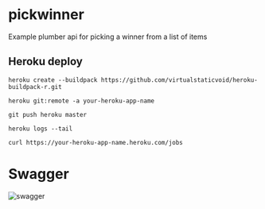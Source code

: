 # pickwinner

Example plumber api for picking a winner from a list of items

## Heroku deploy

```
heroku create --buildpack https://github.com/virtualstaticvoid/heroku-buildpack-r.git
```
```
heroku git:remote -a your-heroku-app-name
```
```
git push heroku master
```
```
heroku logs --tail
```
```
curl https://your-heroku-app-name.heroku.com/jobs
```
# Swagger

![swagger](images/swagger.png)
